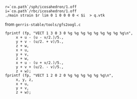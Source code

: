 	r=`co.path`/sph/icosahedron/1.off
	i=`co.path`/rbc/icosahedron/1.off
	./main strain $r lim 0 1 0 0 0 0 < $i  > q.vtk


from `gerris-stable/tools/gfs2oogl.c`

	fprintf (fp, "VECT 1 3 0 3 0 %g %g %g %g %g %g %g %g %g\n",
		 x + u - (u - v/2.)/5.,
		 y + v - (u/2. + v)/5.,
		 z + w,
		 x + u,
		 y + v,
		 z + w,
		 x + u - (u + v/2.)/5.,
		 y + v + (u/2. - v)/5.,
		 z + w);
	fprintf (fp, "VECT 1 2 0 2 0 %g %g %g %g %g %g\n",
		 x, y, z,
		 x + u,
		 y + v,
		 z + w);
